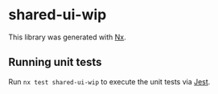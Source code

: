 # shared-ui-wip

This library was generated with [Nx](https://nx.dev).

## Running unit tests

Run `nx test shared-ui-wip` to execute the unit tests via [Jest](https://jestjs.io).

